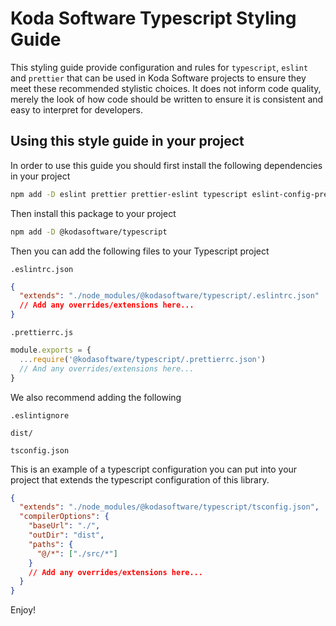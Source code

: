 # Koda Software Typescript Styling Guide

This styling guide provide configuration and rules for `typescript`, `eslint` and `prettier` that can be used in Koda Software projects to ensure they meet these recommended stylistic choices. It does not inform code quality, merely the look of how code should be written to ensure it is consistent and easy to interpret for developers.

## Using this style guide in your project

In order to use this guide you should first install the following dependencies in your project

```bash
npm add -D eslint prettier prettier-eslint typescript eslint-config-prettier eslint-plugin-node eslint-plugin-prettier eslint-plugin-simple-import-sort @typescript-eslint/eslint-plugin @typescript-eslint/parser
```

Then install this package to your project

```bash
npm add -D @kodasoftware/typescript
```

Then you can add the following files to your Typescript project

`.eslintrc.json`

```json
{
  "extends": "./node_modules/@kodasoftware/typescript/.eslintrc.json"
  // Add any overrides/extensions here...
}

```

`.prettierrc.js`

```javascript
module.exports = {
  ...require('@kodasoftware/typescript/.prettierrc.json')
  // And any overrides/extensions here...
}

```

We also recommend adding the following

`.eslintignore`

```
dist/
```

`tsconfig.json`

This is an example of a typescript configuration you can put into your project that extends the typescript configuration of this library.

```json
{
  "extends": "./node_modules/@kodasoftware/typescript/tsconfig.json",
  "compilerOptions": {
    "baseUrl": "./",
    "outDir": "dist",
    "paths": {
      "@/*": ["./src/*"]
    }
    // Add any overrides/extensions here...
  }
}

```

Enjoy!
